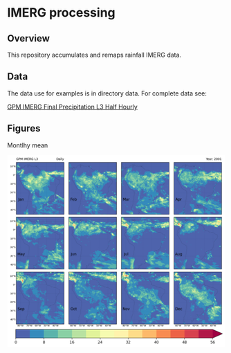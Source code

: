 IMERG processing
=================================================

Overview
---
This repository accumulates and remaps rainfall IMERG data.

Data
----
The data use for examples is in directory data. For complete data see:

[GPM IMERG Final Precipitation L3 Half Hourly](https://disc.gsfc.nasa.gov/datasets/GPM_3IMERGHH_06/summary?keywords=IMERG)

Figures
----
Montlhy mean
<div align="center">
  <img src="https://raw.githubusercontent.com/mhacarthur/IMERG_processing/master/images/IMERG_2001_Monthly_Seasonal.png" alt="Monthly_mean" />
</div>



